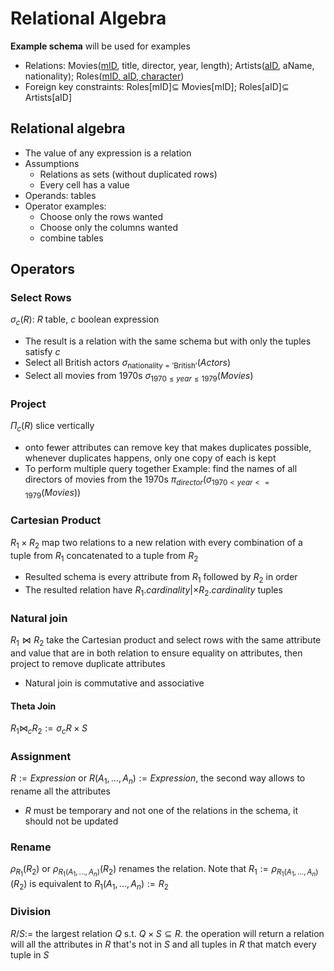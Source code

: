 # Relational Algebra



**Example schema** will be used for examples 

 - Relations: Movies(<u>mID</u>, title, director, year, length); Artists(<u>aID</u>, aName, nationality); Roles(<u>mID, aID, character</u>)
 - Foreign key constraints: Roles[mID]$\subseteq$ Movies[mID]; Roles[aID]$\subseteq$ Artists[aID]

## Relational algebra 
 - The value of any expression is a relation
 - Assumptions
    - Relations as sets (without duplicated rows)
    - Every cell has a value
 - Operands: tables
 - Operator  examples:
    - Choose only the rows wanted
    - Choose only the columns wanted
    - combine tables


## Operators

### Select Rows 
$\sigma_c(R)$: $R$ table, $c$ boolean expression

  - The result is a relation with the same schema but with only the tuples satisfy $c$
  - Select all British actors  $\sigma_{\text{nationality = 'British'}}(Actors)$ 
  - Select all movies from 1970s $\sigma_{1970\leq year\leq 1979}(Movies)$


### Project
$\Pi_c(R)$ slice vertically

- onto fewer attributes can remove key that makes duplicates possible, whenever duplicates happens, only one copy of each is kept  
- To perform multiple query together Example: find the names of all directors of movies from the 1970s $\pi_{director}(\sigma_{1970 <year<=1979}(Movies))$


### Cartesian Product
$R_1\times R_2$ map two relations to a new relation with every combination of a tuple from $R_1$ concatenated to a tuple from $R_2$

  - Resulted schema is every attribute from $R_1$ followed by $R_2$ in order
  - The resulted relation have $R_1.cardinality|\times R_2.cardinality$ tuples

### Natural join
$R_1\bowtie R_2$ take the Cartesian product and select rows with the same attribute and value  that are in both relation to ensure equality on attributes, then project to remove duplicate attributes

 - Natural join is commutative and associative

#### Theta Join
$R_1\bowtie_{c} R_2:= \sigma_c{R\times S}$

### Assignment
$R:= Expression$ or $R(A_1,...,A_n):=Expression$, the second way allows to rename all the attributes

 - $R$ must be temporary and not one of the relations in the schema, it should not be updated

### Rename
$\rho_{R_1}(R_2)$ or $\rho_{R_1(A_1,...,A_n)}(R_2)$ renames the relation. Note that $R_1:=\rho_{R_1(A_1,...,A_n)}(R_2)$ is equivalent to $R_1(A_1,...,A_n):=R_2$

### Division
$R/S:=$ the largest relation $Q$ s.t. $Q\times S\subseteq R$. the operation will return a relation will all the attributes in $R$ that's not in $S$ and all tuples in $R$ that match every tuple in $S$

